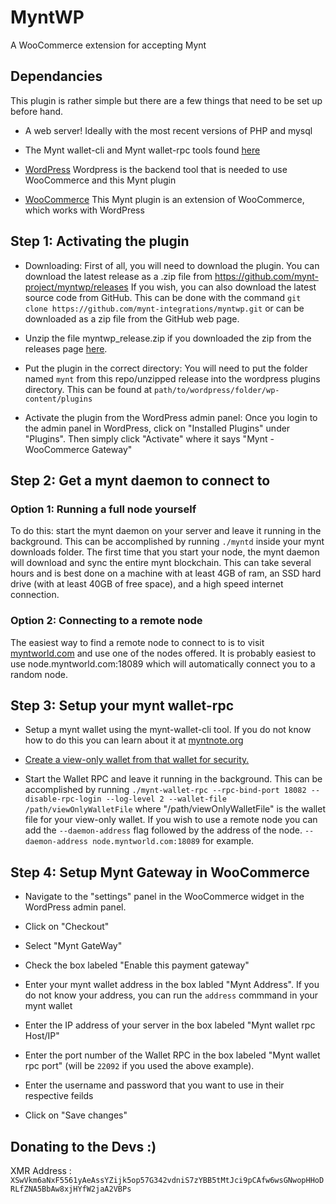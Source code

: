 # MyntWP
A WooCommerce extension for accepting Mynt

## Dependancies
This plugin is rather simple but there are a few things that need to be set up before hand.

* A web server! Ideally with the most recent versions of PHP and mysql

* The Mynt wallet-cli and Mynt wallet-rpc tools found [here](https://getmynt.org/downloads/)

* [WordPress](https://wordpress.org)
Wordpress is the backend tool that is needed to use WooCommerce and this Mynt plugin

* [WooCommerce](https://woocommerce.com)
This Mynt plugin is an extension of WooCommerce, which works with WordPress

## Step 1: Activating the plugin
* Downloading: First of all, you will need to download the plugin. You can download the latest release as a .zip file from https://github.com/mynt-project/myntwp/releases If you wish, you can also download the latest source code from GitHub. This can be done with the command `git clone https://github.com/mynt-integrations/myntwp.git` or can be downloaded as a zip file from the GitHub web page.

* Unzip the file myntwp_release.zip if you downloaded the zip from the releases page [here](https://github.com/mynt-project/myntwp/releases).

* Put the plugin in the correct directory: You will need to put the folder named `mynt` from this repo/unzipped release into the wordpress plugins directory. This can be found at `path/to/wordpress/folder/wp-content/plugins`

* Activate the plugin from the WordPress admin panel: Once you login to the admin panel in WordPress, click on "Installed Plugins" under "Plugins". Then simply click "Activate" where it says "Mynt - WooCommerce Gateway"

## Step 2: Get a mynt daemon to connect to

### Option 1: Running a full node yourself

To do this: start the mynt daemon on your server and leave it running in the background. This can be accomplished by running `./myntd` inside your mynt downloads folder. The first time that you start your node, the mynt daemon will download and sync the entire mynt blockchain. This can take several hours and is best done on a machine with at least 4GB of ram, an SSD hard drive (with at least 40GB of free space), and a high speed internet connection.

### Option 2: Connecting to a remote node
The easiest way to find a remote node to connect to is to visit [myntworld.com](https://myntworld.com/#nodes) and use one of the nodes offered. It is probably easiest to use node.myntworld.com:18089 which will automatically connect you to a random node.

## Step 3: Setup your  mynt wallet-rpc

* Setup a mynt wallet using the mynt-wallet-cli tool. If you do not know how to do this you can learn about it at [myntnote.org](https://myntnote.org/)

* [Create a view-only wallet from that wallet for security.](https://monero.stackexchange.com/questions/3178/how-to-create-a-view-only-wallet-for-the-gui/4582#4582)

* Start the Wallet RPC and leave it running in the background. This can be accomplished by running `./mynt-wallet-rpc --rpc-bind-port 18082 --disable-rpc-login --log-level 2 --wallet-file /path/viewOnlyWalletFile` where "/path/viewOnlyWalletFile" is the wallet file for your view-only wallet. If you wish to use a remote node you can add the `--daemon-address` flag followed by the address of the node. `--daemon-address node.myntworld.com:18089` for example.

## Step 4: Setup Mynt Gateway in WooCommerce

* Navigate to the "settings" panel in the WooCommerce widget in the WordPress admin panel.

* Click on "Checkout"

* Select "Mynt GateWay"

* Check the box labeled "Enable this payment gateway"

* Enter your mynt wallet address in the box labled "Mynt Address". If you do not know your address, you can run the `address` commmand in your mynt wallet

* Enter the IP address of your server in the box labeled "Mynt wallet rpc Host/IP"

* Enter the port number of the Wallet RPC in the box labeled "Mynt wallet rpc port" (will be `22092` if you used the above example).

* Enter the username and password that you want to use in their respective feilds

* Click on "Save changes"

## Donating to the Devs :)
XMR Address : `XSwVkm6aNxF5561yAeAssYZijk5op57G342vdniS7zYBB5tMtJci9pCAfw6wsGNwopHHoDRLfZNA5BbAw8xjHYfW2jaA2VBPs`
